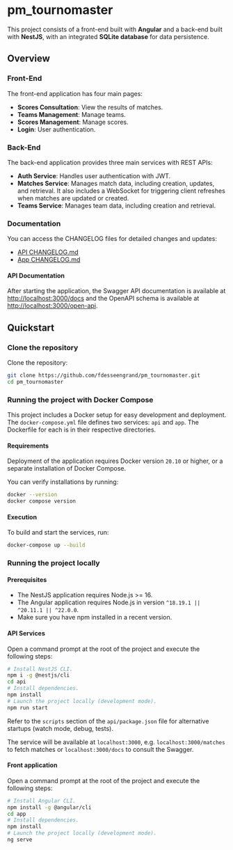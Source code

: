 # pm_tournomaster

This project consists of a front-end built with **Angular** and a back-end built with **NestJS**, with an integrated **SQLite database** for data persistence.

## Overview

### Front-End

The front-end application has four main pages:

-   **Scores Consultation**: View the results of matches.
-   **Teams Management**: Manage teams.
-   **Scores Management**: Manage scores.
-   **Login**: User authentication.

### Back-End

The back-end application provides three main services with REST APIs:

-   **Auth Service**: Handles user authentication with JWT.
-   **Matches Service**: Manages match data, including creation, updates, and retrieval. It also includes a WebSocket for triggering client refreshes when matches are updated or created.
-   **Teams Service**: Manages team data, including creation and retrieval.

### Documentation

You can access the CHANGELOG files for detailed changes and updates:

-   [API CHANGELOG.md](./api/CHANGELOG.md)
-   [App CHANGELOG.md](./app/CHANGELOG.md)

#### API Documentation

After starting the application, the Swagger API documentation is available at [http://localhost:3000/docs](http://localhost:3000/docs) and the OpenAPI schema is available at [http://localhost:3000/open-api](http://localhost:3000/open-api).

## Quickstart

### Clone the repository

Clone the repository:

```bash
git clone https://github.com/fdesseengrand/pm_tournomaster.git
cd pm_tournomaster
```

### Running the project with Docker Compose

This project includes a Docker setup for easy development and deployment. The `docker-compose.yml` file defines two services: `api` and `app`. The Dockerfile for each is in their respective directories.

#### Requirements

Deployment of the application requires Docker version `20.10` or higher, or a separate installation of Docker Compose.

You can verify installations by running:

```bash
docker --version
docker compose version
```

#### Execution

To build and start the services, run:

```bash
docker-compose up --build
```

### Running the project locally

#### Prerequisites

-   The NestJS application requires Node.js >= 16.
-   The Angular application requires Node.js in version `^18.19.1 || ^20.11.1 || ^22.0.0`.
-   Make sure you have npm installed in a recent version.

#### API Services

Open a command prompt at the root of the project and execute the following steps:

```bash
# Install NestJS CLI.
npm i -g @nestjs/cli
cd api
# Install dependencies.
npm install
# Launch the project locally (development mode).
npm run start
```

Refer to the `scripts` section of the `api/package.json` file for alternative startups (watch mode, debug, tests).

The service will be available at `localhost:3000`, e.g. `localhost:3000/matches` to fetch matches or `localhost:3000/docs` to consult the Swagger.

#### Front application

Open a command prompt at the root of the project and execute the following steps:

```bash
# Install Angular CLI.
npm install -g @angular/cli
cd app
# Install dependencies.
npm install
# Launch the project locally (development mode).
ng serve
```

